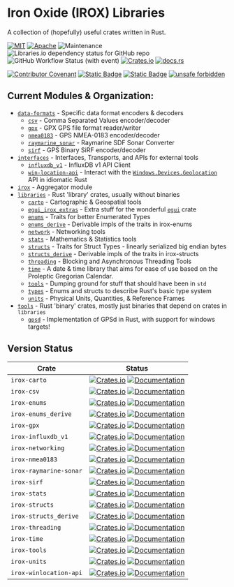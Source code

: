 Iron Oxide (IROX) Libraries
=============================
A collection of (hopefully) useful crates written in Rust.

[![MIT](https://img.shields.io/badge/license-MIT-blue.svg)](https://github.com/spmadden/irox/blob/master/LICENSE)
[![Apache](https://img.shields.io/badge/license-Apache-blue.svg)](https://github.com/spmadden/irox/blob/master/LICENSE-APACHE)
![Maintenance](https://img.shields.io/maintenance/yes/2023)
![Libraries.io dependency status for GitHub repo](https://img.shields.io/librariesio/github/spmadden/irox)
![GitHub Workflow Status (with event)](https://img.shields.io/github/actions/workflow/status/spmadden/irox/rust.yml)
[![Crates.io](https://img.shields.io/crates/v/irox)](https://crates.io/crates/irox/)
[![docs.rs](https://img.shields.io/docsrs/irox/latest)](https://docs.rs/irox/latest/irox/)

[![Contributor Covenant](https://img.shields.io/badge/Contributor%20Covenant-2.1-4baaaa.svg)](https://github.com/spmadden/irox/blob/master/CODE_OF_CONDUCT.md)
[![Static Badge](https://img.shields.io/badge/semver-2.0-blue)](https://semver.org/spec/v2.0.0.html)
[![Static Badge](https://img.shields.io/badge/conventional--commits-1.0-pink)](https://www.conventionalcommits.org/en/v1.0.0/)
[![unsafe forbidden](https://img.shields.io/badge/unsafe-forbidden-success.svg)](https://github.com/rust-secure-code/safety-dance/)

Current Modules & Organization:
-----------------

* [`data-formats`](https://github.com/spmadden/irox/blob/master/data-formats) - Specific data format encoders & decoders
    * [`csv`](https://github.com/spmadden/irox/blob/master/data-formats/csv) - Comma Separated Values encoder/decoder
    * [`gpx`](https://github.com/spmadden/irox/blob/master/data-formats/gpx) - GPX GPS file format reader/writer
    * [`nmea0183`](https://github.com/spmadden/irox/blob/master/data-formats/nmea0183) - GPS NMEA-0183 encoder/decoder
    * [`raymarine_sonar`](https://github.com/spmadden/irox/blob/master/data-formats/raymarine_sonar) - Raymarine SDF
      Sonar Converter
    * [`sirf`](https://github.com/spmadden/irox/blob/master/data-formats/sirf) - GPS Binary SiRF encoder/decoder
* [`interfaces`](https://github.com/spmadden/irox/blob/master/interfaces) - Interfaces, Transports, and APIs for
  external tools
    * [`influxdb_v1`](https://github.com/spmadden/irox/blob/master/interfaces/influxdb_v1) - InfluxDB v1 API Client
    * [`win-location-api`](https://github.com/spmadden/irox/blob/master/interfaces/win-location-api) - Interact with
      the [`Windows.Devices.Geolocation`](https://learn.microsoft.com/en-us/uwp/api/windows.devices.geolocation) API in
      idiomatic Rust
* [`irox`](https://github.com/spmadden/irox/blob/master/irox) - Aggregator module
* [`libraries`](https://github.com/spmadden/irox/blob/master/libraries) - Rust 'library' crates, usually without
  binaries
    * [`carto`](https://github.com/spmadden/irox/blob/master/libraries/carto) - Cartographic & Geospatial tools
    * [`egui_irox_extras`](https://github.com/spmadden/irox/blob/master/libraries/egui_extras) - Extra stuff for the
      wonderful [`egui`](https://github.com/emilk/egui) crate
    * [`enums`](https://github.com/spmadden/irox/blob/master/libraries/enums) - Traits for better Enumerated Types
    * [`enums_derive`](https://github.com/spmadden/irox/blob/master/libraries/enums_derive) - Derivable impls of the
      traits in irox-enums
    * [`network`](https://github.com/spmadden/irox/blob/master/libraries/network) - Networking tools
    * [`stats`](https://github.com/spmadden/irox/blob/master/libraries/stats) - Mathematics & Statistics tools
    * [`structs`](https://github.com/spmadden/irox/blob/master/libraries/structs) - Traits for Struct Types - linearly
      serialized big endian bytes
    * [`structs_derive`](https://github.com/spmadden/irox/blob/master/libraries/structs_derive) - Derivable impls of the
      traits in irox-structs
    * [`threading`](https://github.com/spmadden/irox/blob/master/libraries/threading) - Blocking and Asynchronous
      Threading Tools
    * [`time`](https://github.com/spmadden/irox/blob/master/libraries/time) - A date & time library that aims for ease
      of use based on the Proleptic Gregorian Calendar.
    * [`tools`](https://github.com/spmadden/irox/blob/master/libraries/tools) - Dumping ground for stuff that should
      have been in `std`
    * [`types`](https://github.com/spmadden/irox/blob/master/libraries/types) - Enums and structs to describe Rust's
      basic type system
    * [`units`](https://github.com/spmadden/irox/blob/master/libraries/units) - Physical Units, Quantities, & Reference
      Frames
* [`tools`](https://github.com/spmadden/irox/blob/master/tools) - Rust 'binary' crates, mostly just binaries that depend
  on crates in `libraries`
    * [`gpsd`](https://github.com/spmadden/irox/blob/master/tools/gpsd) - Implementation of GPSd in Rust, with support
      for windows targets!

Version Status
------------------

| Crate                  | Status                                                                                                                                                                                                                           |
|------------------------|----------------------------------------------------------------------------------------------------------------------------------------------------------------------------------------------------------------------------------|
| `irox-carto`           | [![Crates.io](https://img.shields.io/crates/v/irox-carto.svg)](https://crates.io/crates/irox-carto) [![Documentation](https://docs.rs/irox-carto/badge.svg)](https://docs.rs/irox-carto)                                         |
| `irox-csv`             | [![Crates.io](https://img.shields.io/crates/v/irox-csv.svg)](https://crates.io/crates/irox-csv) [![Documentation](https://docs.rs/irox-csv/badge.svg)](https://docs.rs/irox-csv)                                                 |
| `irox-enums`           | [![Crates.io](https://img.shields.io/crates/v/irox-enums.svg)](https://crates.io/crates/irox-enums) [![Documentation](https://docs.rs/irox-enums/badge.svg)](https://docs.rs/irox-enums)                                         |
| `irox-enums_derive`    | [![Crates.io](https://img.shields.io/crates/v/irox-enums_derive.svg)](https://crates.io/crates/irox-enums_derive) [![Documentation](https://docs.rs/irox-enums_derive/badge.svg)](https://docs.rs/irox-enums_derive)             |
| `irox-gpx`             | [![Crates.io](https://img.shields.io/crates/v/irox-gpx.svg)](https://crates.io/crates/irox-gpx) [![Documentation](https://docs.rs/irox-gpx/badge.svg)](https://docs.rs/irox-gpx)                                                 |
| `irox-influxdb_v1`     | [![Crates.io](https://img.shields.io/crates/v/irox-influxdb_v1.svg)](https://crates.io/crates/irox-influxdb_v1) [![Documentation](https://docs.rs/irox-influxdb_v1/badge.svg)](https://docs.rs/irox-influxdb_v1)                 |
| `irox-networking`      | [![Crates.io](https://img.shields.io/crates/v/irox-networking.svg)](https://crates.io/crates/irox-networking) [![Documentation](https://docs.rs/irox-networking/badge.svg)](https://docs.rs/irox-networking)                     |
| `irox-nmea0183`        | [![Crates.io](https://img.shields.io/crates/v/irox-nmea0183.svg)](https://crates.io/crates/irox-nmea0183) [![Documentation](https://docs.rs/irox-nmea0183/badge.svg)](https://docs.rs/irox-nmea0183)                             |
| `irox-raymarine-sonar` | [![Crates.io](https://img.shields.io/crates/v/irox-raymarine-sonar.svg)](https://crates.io/crates/irox-raymarine-sonar) [![Documentation](https://docs.rs/irox-raymarine-sonar/badge.svg)](https://docs.rs/irox-raymarine-sonar) |
| `irox-sirf`            | [![Crates.io](https://img.shields.io/crates/v/irox-sirf.svg)](https://crates.io/crates/irox-sirf) [![Documentation](https://docs.rs/irox-sirf/badge.svg)](https://docs.rs/irox-sirf)                                             |
| `irox-stats`           | [![Crates.io](https://img.shields.io/crates/v/irox-stats.svg)](https://crates.io/crates/irox-stats) [![Documentation](https://docs.rs/irox-stats/badge.svg)](https://docs.rs/irox-stats)                                         |
| `irox-structs`         | [![Crates.io](https://img.shields.io/crates/v/irox-structs.svg)](https://crates.io/crates/irox-structs) [![Documentation](https://docs.rs/irox-structs/badge.svg)](https://docs.rs/irox-structs)                                 |
| `irox-structs_derive`  | [![Crates.io](https://img.shields.io/crates/v/irox-structs_derive.svg)](https://crates.io/crates/irox-structs_derive) [![Documentation](https://docs.rs/irox-structs_derive/badge.svg)](https://docs.rs/irox-structs_derive)     |
| `irox-threading`       | [![Crates.io](https://img.shields.io/crates/v/irox-threading.svg)](https://crates.io/crates/irox-threading) [![Documentation](https://docs.rs/irox-threading/badge.svg)](https://docs.rs/irox-threading)                         |
| `irox-time`            | [![Crates.io](https://img.shields.io/crates/v/irox-time.svg)](https://crates.io/crates/irox-time) [![Documentation](https://docs.rs/irox-time/badge.svg)](https://docs.rs/irox-time)                                             |
| `irox-tools`           | [![Crates.io](https://img.shields.io/crates/v/irox-tools.svg)](https://crates.io/crates/irox-tools) [![Documentation](https://docs.rs/irox-tools/badge.svg)](https://docs.rs/irox-tools)                                         |
| `irox-units`           | [![Crates.io](https://img.shields.io/crates/v/irox-units.svg)](https://crates.io/crates/irox-units) [![Documentation](https://docs.rs/irox-units/badge.svg)](https://docs.rs/irox-units)                                         |
| `irox-winlocation-api` | [![Crates.io](https://img.shields.io/crates/v/irox-winlocation-api.svg)](https://crates.io/crates/irox-winlocation-api) [![Documentation](https://docs.rs/irox-winlocation-api/badge.svg)](https://docs.rs/irox-winlocation-api) |

